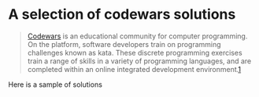 # A selection of codewars solutions

>[Codewars](https://www.codewars.com/) is an educational community for computer programming. On the platform, software developers train on programming challenges known as kata. 
These discrete programming exercises train a range of skills in a variety of programming languages, 
and are completed within an online integrated development environment.[1](https://en.wikipedia.org/wiki/Codewars)

Here is a sample of solutions
